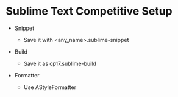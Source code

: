 # Sublime Text Competitive Setup

-   Snippet

    -   Save it with <any_name>.sublime-snippet

-   Build

    -   Save it as cp17.sublime-build

-   Formatter
    -   Use AStyleFormatter
